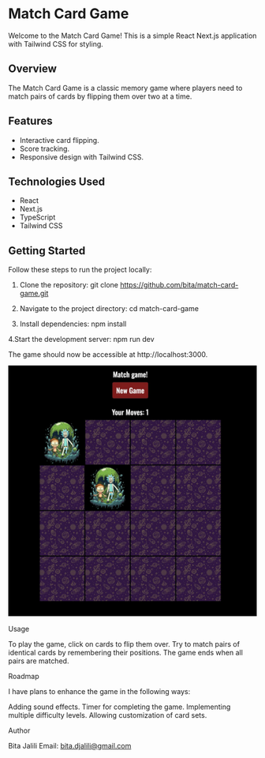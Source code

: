 # Match Card Game

Welcome to the Match Card Game! This is a simple React Next.js application with Tailwind CSS for styling.

## Overview

The Match Card Game is a classic memory game where players need to match pairs of cards by flipping them over two at a time.

## Features

- Interactive card flipping.
- Score tracking.
- Responsive design with Tailwind CSS.

## Technologies Used

- React
- Next.js
- TypeScript
- Tailwind CSS

## Getting Started

Follow these steps to run the project locally:

1. Clone the repository:
   git clone https://github.com/bita/match-card-game.git

2. Navigate to the project directory:
   cd match-card-game

3. Install dependencies:
   npm install

4.Start the development server:
  npm run dev

The game should now be accessible at http://localhost:3000.


![Alt text](<Create Next App.png>)

Usage

To play the game, click on cards to flip them over. Try to match pairs of identical cards by remembering their positions. The game ends when all pairs are matched.

Roadmap

I have plans to enhance the game in the following ways:

Adding sound effects.
Timer for completing the game.
Implementing multiple difficulty levels.
Allowing customization of card sets.

Author

Bita Jalili
Email: bita.djalili@gmail.com

